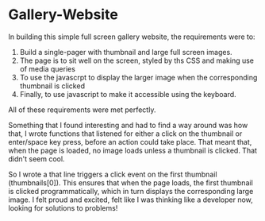# Gallery-Website

In building this simple full screen gallery website, the  requirements were to:
1. Build a single-pager with thumbnail and large full screen images.
2. The page is to sit well on the screen, styled by ths CSS and making use of media queries
3. To use the javascrpt to display the larger image when the corresponding thumbnail is clicked
4. Finally, to use javascript to make it accessible using the keyboard.

All of these requirements were met perfectly.


Something that I found interesting and had to find a way around was how that, I wrote functions that listened for either a click on the thumbnail or enter/space key press, before an action could take place. 
That meant that, when the page is loaded, no image loads unless a thumbnail is clicked. That didn't seem cool. 

So I wrote a that line triggers a click event on the first thumbnail (thumbnails[0]). This ensures that when the page loads, the first thumbnail is clicked programmatically, which in turn displays the corresponding large image. I felt proud and excited, felt like I was thinking like a developer now, looking for solutions to problems!